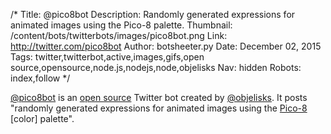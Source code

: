 /*
Title: @pico8bot
Description: Randomly generated expressions for animated images using the Pico-8 palette.
Thumbnail: /content/bots/twitterbots/images/pico8bot.png
Link: http://twitter.com/pico8bot
Author: botsheeter.py
Date: December 02, 2015
Tags: twitter,twitterbot,active,images,gifs,open source,opensource,node.js,nodejs,node,objelisks
Nav: hidden
Robots: index,follow
*/

[@pico8bot](https://twitter.com/pico8bot) is an [open source](https://github.com/Objelisks/picobot) Twitter bot created by [@objelisks](https://twitter.com/objelisks). It posts "randomly generated expressions for animated images using the [Pico-8](http://pico-8.wikia.com/wiki/Pico-8_Wikia) [color] palette".

